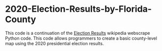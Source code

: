 # 2020-Election-Results-by-Florida-County

This code is a continuation of the [Election Results](https://github.com/demography101/Election-Results-Web-Scrape) wikipedia webscrape Python code. This code allows programmers to create a basic county-level map using the 2020 presidential election results.
